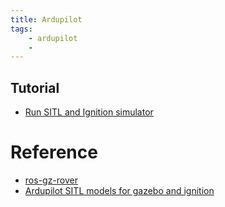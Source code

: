 ```yaml
---
title: Ardupilot
tags:
    - ardupilot
    - 
---
```


## Tutorial
- [Run SITL and Ignition simulator](ardupilot_sitl_ignition.md)

# Reference
- [ros-gz-rover](https://github.com/srmainwaring/ros_gz_rover)
- [Ardupilot SITL models for gazebo and ignition](https://github.com/ArduPilot/SITL_Models)